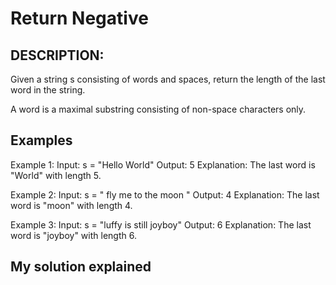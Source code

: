 # Return Negative

## DESCRIPTION:
Given a string s consisting of words and spaces, return the length of the last word in the string.

A word is a maximal substring consisting of non-space characters only.
 
## Examples
Example 1:
Input: s = "Hello World"
Output: 5
Explanation: The last word is "World" with length 5.

Example 2:
Input: s = "   fly me   to   the moon  "
Output: 4
Explanation: The last word is "moon" with length 4.

Example 3:
Input: s = "luffy is still joyboy"
Output: 6
Explanation: The last word is "joyboy" with length 6.

## My solution explained